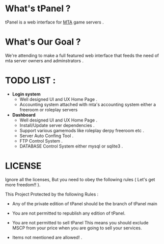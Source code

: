 # What's tPanel ? 
  tPanel is a web interface for [MTA](https://github.com/multitheftauto/mtasa-blue) game servers .

# What's Our Goal ? 
  We're attending to make a full featured web interface that feeds the need of mta server owners and adminstrators .
  
# TODO LIST : 
* **Login system**
  * Well designed UI and UX Home Page .
  * Accounting system attached with mta's accounting system either a freeroom or roleplay servers
* **Dashboard**
  * Well designed UI and UX  Home Page .
  * Install/Update server dependencies   .
  * Support various gamemods like roleplay derpy freeroom etc .
  * Server Auto Confing Tool .
  * FTP Control System .
  * DATABASE Control System either mysql or sqlite3 .
# **LICENSE**
Ignore all the licenses, But you need to obey the following rules ( Let's get more freedom!! ).

This Project Protected by the following Rules :

* Any of the private edition of tPanel should be the branch of tPanel main

* You are not permitted to republish any edition of tPanel.

* You are not permitted to sell tPanel This means you should exclude MSCP from your price when you are going to sell your services.

* Items not mentioned are allowed! .
